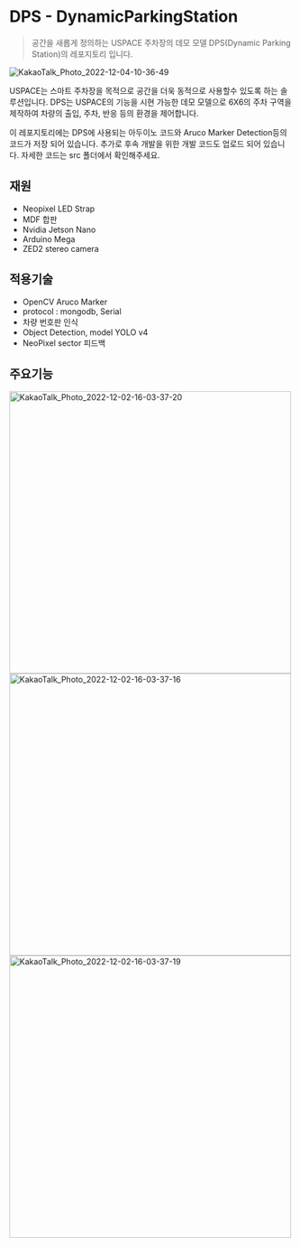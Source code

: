 # DPS - DynamicParkingStation
> 공간을 새롭게 정의하는 USPACE 주차장의 데모 모델 DPS(Dynamic Parking Station)의 레포지토리 입니다.

![KakaoTalk_Photo_2022-12-04-10-36-49](https://user-images.githubusercontent.com/54783158/205469800-f9616c46-b463-42ea-8eae-c2f70757ed92.jpeg)


USPACE는 스마트 주차장을 목적으로 공간을 더욱 동적으로 사용할수 있도록 하는 솔루션입니다. DPS는 USPACE의 기능을 시현 가능한 데모 모델으로 6X6의 주차 구역을 제작하여 차량의 출입, 주차, 반응 등의 환경을 제어합니다. 

이 레포지토리에는 DPS에 사용되는 아두이노 코드와 Aruco Marker Detection등의 코드가 저장 되어 있습니다. 추가로 후속 개발을 위한 개발 코드도 업로드 되어 있습니다. 자세한 코드는 src 폴더에서 확인해주세요.

## 재원

- Neopixel LED Strap
- MDF 합판
- Nvidia Jetson Nano
- Arduino Mega
- ZED2 stereo camera

## 적용기술

- OpenCV Aruco Marker
- protocol : mongodb, Serial
- 차량 번호판 인식
- Object Detection, model YOLO v4
- NeoPixel sector 피드백

## 주요기능

<img width="500" alt="KakaoTalk_Photo_2022-12-02-16-03-37-20" src="https://user-images.githubusercontent.com/54783158/205235081-20008375-46eb-4dc3-8f71-f776980d7a12.png">
<img width="500" alt="KakaoTalk_Photo_2022-12-02-16-03-37-16" src="https://user-images.githubusercontent.com/54783158/205234989-7b6dfe14-b559-4444-8722-831b2d0ccc53.png">
<img width="500" alt="KakaoTalk_Photo_2022-12-02-16-03-37-19" src="https://user-images.githubusercontent.com/54783158/205235007-efd1039b-7c26-4e1c-826a-729160c08402.png">

